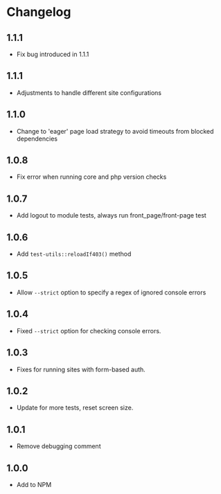 # Changelog

## 1.1.1

- Fix bug introduced in 1.1.1

## 1.1.1

- Adjustments to handle different site configurations

## 1.1.0

- Change to 'eager' page load strategy to avoid timeouts from blocked dependencies

## 1.0.8

- Fix error when running core and php version checks

## 1.0.7

- Add logout to module tests, always run front_page/front-page test

## 1.0.6

- Add `test-utils::reloadIf403()` method

## 1.0.5

- Allow `--strict` option to specify a regex of ignored console errors

## 1.0.4

- Fixed `--strict` option for checking console errors.

## 1.0.3

- Fixes for running sites with form-based auth.

## 1.0.2

- Update for more tests, reset screen size.

## 1.0.1

- Remove debugging comment

## 1.0.0

- Add to NPM
